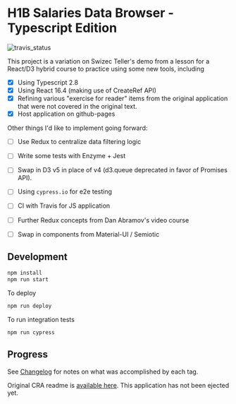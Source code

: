 # H1B Salaries Data Browser - Typescript Edition

![travis_status](https://img.shields.io/travis/hydrosquall/h1b-software-salaries-ts/master.svg)

This project is a variation on Swizec Teller's demo from a lesson for a React/D3 hybrid course to practice using some new tools, including

- [x] Using Typescript 2.8
- [x] Using React 16.4 (making use of CreateRef API)
- [x] Refining various "exercise for reader" items from the original application that were not covered in the original text.
- [x] Host application on github-pages

Other things I'd like to implement going forward:

- [ ] Use Redux to centralize data filtering logic
- [ ] Write some tests with Enzyme + Jest
- [ ] Swap in D3 v5 in place of v4 (d3.queue deprecated in favor of Promises API).
- [ ] Using `cypress.io` for e2e testing
- [ ] CI with Travis for JS application
- [ ] Further Redux concepts from Dan Abramov's video course
- [ ] Swap in components from Material-UI / Semiotic


## Development

```bash
npm install
npm run start
```

To deploy

```bash
npm run deploy
```

To run integration tests

```bash
npm run cypress
```

## Progress

See [Changelog](./CHANGELOG.md) for notes on what was accomplished by each tag.

Original CRA readme is [available here](./CRA-README.md). This application has not been ejected yet.

